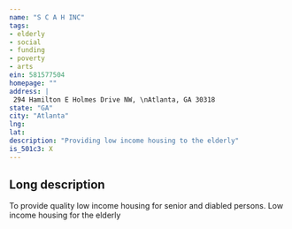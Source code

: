 ```yaml
---
name: "S C A H INC"
tags:
- elderly
- social
- funding
- poverty
- arts
ein: 581577504
homepage: ""
address: |
 294 Hamilton E Holmes Drive NW, \nAtlanta, GA 30318
state: "GA"
city: "Atlanta"
lng: 
lat: 
description: "Providing low income housing to the elderly"
is_501c3: X
---
```


## Long description

To provide quality low income housing for senior and diabled persons. Low income housing for the elderly
